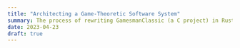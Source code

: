 ```yaml
---
title: "Architecting a Game-Theoretic Software System"
summary: The process of rewriting GamesmanClassic (a C project) in Rust, and the motivation behind it.
date: 2023-04-23
draft: true
---
```

